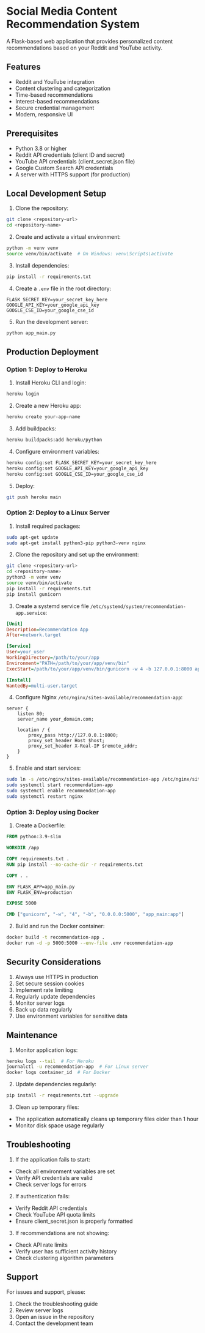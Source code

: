 # Social Media Content Recommendation System

A Flask-based web application that provides personalized content recommendations based on your Reddit and YouTube activity.

## Features

- Reddit and YouTube integration
- Content clustering and categorization
- Time-based recommendations
- Interest-based recommendations
- Secure credential management
- Modern, responsive UI

## Prerequisites

- Python 3.8 or higher
- Reddit API credentials (client ID and secret)
- YouTube API credentials (client_secret.json file)
- Google Custom Search API credentials
- A server with HTTPS support (for production)

## Local Development Setup

1. Clone the repository:
```bash
git clone <repository-url>
cd <repository-name>
```

2. Create and activate a virtual environment:
```bash
python -m venv venv
source venv/bin/activate  # On Windows: venv\Scripts\activate
```

3. Install dependencies:
```bash
pip install -r requirements.txt
```

4. Create a `.env` file in the root directory:
```env
FLASK_SECRET_KEY=your_secret_key_here
GOOGLE_API_KEY=your_google_api_key
GOOGLE_CSE_ID=your_google_cse_id
```

5. Run the development server:
```bash
python app_main.py
```

## Production Deployment

### Option 1: Deploy to Heroku

1. Install Heroku CLI and login:
```bash
heroku login
```

2. Create a new Heroku app:
```bash
heroku create your-app-name
```

3. Add buildpacks:
```bash
heroku buildpacks:add heroku/python
```

4. Configure environment variables:
```bash
heroku config:set FLASK_SECRET_KEY=your_secret_key_here
heroku config:set GOOGLE_API_KEY=your_google_api_key
heroku config:set GOOGLE_CSE_ID=your_google_cse_id
```

5. Deploy:
```bash
git push heroku main
```

### Option 2: Deploy to a Linux Server

1. Install required packages:
```bash
sudo apt-get update
sudo apt-get install python3-pip python3-venv nginx
```

2. Clone the repository and set up the environment:
```bash
git clone <repository-url>
cd <repository-name>
python3 -m venv venv
source venv/bin/activate
pip install -r requirements.txt
pip install gunicorn
```

3. Create a systemd service file `/etc/systemd/system/recommendation-app.service`:
```ini
[Unit]
Description=Recommendation App
After=network.target

[Service]
User=your_user
WorkingDirectory=/path/to/your/app
Environment="PATH=/path/to/your/app/venv/bin"
ExecStart=/path/to/your/app/venv/bin/gunicorn -w 4 -b 127.0.0.1:8000 app_main:app

[Install]
WantedBy=multi-user.target
```

4. Configure Nginx `/etc/nginx/sites-available/recommendation-app`:
```nginx
server {
    listen 80;
    server_name your_domain.com;

    location / {
        proxy_pass http://127.0.0.1:8000;
        proxy_set_header Host $host;
        proxy_set_header X-Real-IP $remote_addr;
    }
}
```

5. Enable and start services:
```bash
sudo ln -s /etc/nginx/sites-available/recommendation-app /etc/nginx/sites-enabled
sudo systemctl start recommendation-app
sudo systemctl enable recommendation-app
sudo systemctl restart nginx
```

### Option 3: Deploy using Docker

1. Create a Dockerfile:
```dockerfile
FROM python:3.9-slim

WORKDIR /app

COPY requirements.txt .
RUN pip install --no-cache-dir -r requirements.txt

COPY . .

ENV FLASK_APP=app_main.py
ENV FLASK_ENV=production

EXPOSE 5000

CMD ["gunicorn", "-w", "4", "-b", "0.0.0.0:5000", "app_main:app"]
```

2. Build and run the Docker container:
```bash
docker build -t recommendation-app .
docker run -d -p 5000:5000 --env-file .env recommendation-app
```

## Security Considerations

1. Always use HTTPS in production
2. Set secure session cookies
3. Implement rate limiting
4. Regularly update dependencies
5. Monitor server logs
6. Back up data regularly
7. Use environment variables for sensitive data

## Maintenance

1. Monitor application logs:
```bash
heroku logs --tail  # For Heroku
journalctl -u recommendation-app  # For Linux server
docker logs container_id  # For Docker
```

2. Update dependencies regularly:
```bash
pip install -r requirements.txt --upgrade
```

3. Clean up temporary files:
- The application automatically cleans up temporary files older than 1 hour
- Monitor disk space usage regularly

## Troubleshooting

1. If the application fails to start:
- Check all environment variables are set
- Verify API credentials are valid
- Check server logs for errors

2. If authentication fails:
- Verify Reddit API credentials
- Check YouTube API quota limits
- Ensure client_secret.json is properly formatted

3. If recommendations are not showing:
- Check API rate limits
- Verify user has sufficient activity history
- Check clustering algorithm parameters

## Support

For issues and support, please:
1. Check the troubleshooting guide
2. Review server logs
3. Open an issue in the repository
4. Contact the development team 